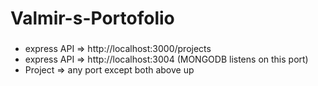 # Valmir-s-Portofolio

###
###

<ul>
  <li>express API => http://localhost:3000/projects</li>
   <li>express API => http://localhost:3004    (MONGODB listens on this port)</li>
  <li>Project => any port except both above up</li>
  
</ul>
